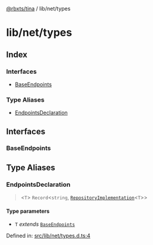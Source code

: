 [@rbxts/tina](modules.md) / lib/net/types

# lib/net/types

## Index

### Interfaces

- [BaseEndpoints](lib_net_types.md#baseendpoints)

### Type Aliases

- [EndpointsDeclaration](lib_net_types.md#endpointsdeclaration)

## Interfaces

### BaseEndpoints

## Type Aliases

### EndpointsDeclaration

> \<`T`\> `Record`\<`string`, [`RepositoryImplementation`](lib_net_classes_repository_types.md#repositoryimplementation)\<`T`\>\>

#### Type parameters

- `T` _extends_ [`BaseEndpoints`](lib_net_types.md#baseendpoints)

Defined in: [src/lib/net/types.d.ts:4](https://github.com/AetherInteractiveLtd/Tina/blob/7f2c41e/src/lib/net/types.d.ts#L4)
